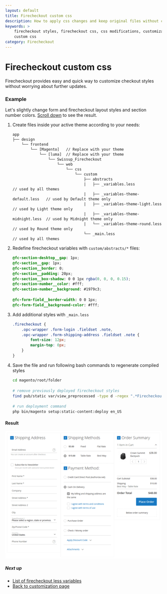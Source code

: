 ```yaml
---
layout: default
title: Firecheckout custom css
description: How to apply css changes and keep original files without changes
keywords: >
    firecheckout styles, firecheckout css, css modifications, customization,
    custom css
category: Firecheckout
---
```


# Firecheckout custom css

Firecheckout provides easy and quick way to customize checkout styles without
worrying about further updates.

### Example

Let's slightly change form and firecheckout layout styles and section number colors.
[Scroll down](#result) to see the result.

 1. Create files inside your active theme according to your needs:

    ```
    app
    ├── design
        └── frontend
            └── [Magento]   // Replace with your theme
                └── [luma]  // Replace with your theme
                    └── Swissup_Firecheckout
                        └── web
                            └── css
                                └── custom
                                    ├── abstracts
                                    |   ├── _variables.less                 // used by all themes
                                    |   ├── _variables-theme-default.less   // used by Default theme only
                                    |   ├── _variables-theme-light.less     // used by Light theme only
                                    |   ├── _variables-theme-midnight.less  // used by Midnight theme only
                                    |   └── _variables-theme-round.less     // used by Round theme only
                                    └── _main.less                          // used by all themes
    ```

 2. Redefine firecheckout variables with `custom/abstracts/*` files:

    ```scss
    @fc-section-desktop__gap: 1px;
    @fc-section__gap: 1px;
    @fc-section__border: 0;
    @fc-section__padding: 20px;
    @fc-section__box-shadow: 0 0 1px rgba(0, 0, 0, 0.15);
    @fc-section-number__color: #fff;
    @fc-section-number__background: #1979c3;

    @fc-form-field__border-width: 0 0 1px;
    @fc-form-field__background-color: #fff;
    ```

 3. Add additional styles with `_main.less`

    ```scss
    .firecheckout {
        .opc-wrapper .form-login .fieldset .note,
        .opc-wrapper .form-shipping-address .fieldset .note {
            font-size: 12px;
            margin-top: 0px;
        }
    }
    ```

 4. Save the file and run following bash commands to regenerate compiled styles

    ```bash
    cd magento/root/folder

    # remove previously deployed firecheckout styles
    find pub/static var/view_preprocessed -type d -regex ".*Firecheckout.*css" -exec rm -rf {} \;

    # run deployment command
    php bin/magento setup:static-content:deploy en_US
    ```

#### Result

![Custom firecheckout styles](/images/m2/firecheckout/customization/custom-css/frontend.png)

##### Next up

- [List of firecheckout less variables](../less-variables/)
- [Back to customization page](../)
